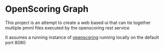 # OpenScoring Graph
This project is an attempt to create a web based ui that can tie together
multiple pmml files executed by the openscoring rest service

It assumes a running instance of [openscoring](https://github.com/openscoring/openscoring) running locally
on the default port 8080
